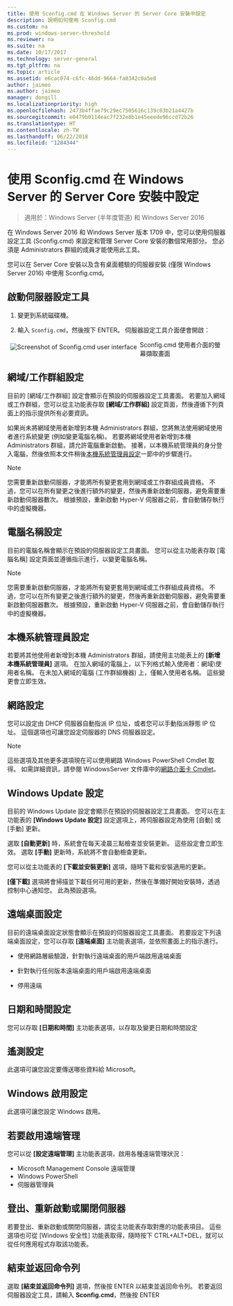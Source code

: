```yaml
---
title: 使用 Sconfig.cmd 在 Windows Server 的 Server Core 安裝中設定
description: 說明如何使用 Sconfig.cmd
ms.custom: na
ms.prod: windows-server-threshold
ms.reviewer: na
ms.suite: na
ms.date: 10/17/2017
ms.technology: server-general
ms.tgt_pltfrm: na
ms.topic: article
ms.assetid: e6cac074-c6fc-46dd-9664-fa0342c0a5e8
author: jaimeo
ms.author: jaimeo
manager: dongill
ms.localizationpriority: high
ms.openlocfilehash: 2473b4ffae79c29ec7505616c139c03b21a4427b
ms.sourcegitcommit: e0479b0114eac7f232e8b1e45eeede96ccd72b26
ms.translationtype: HT
ms.contentlocale: zh-TW
ms.lasthandoff: 06/22/2018
ms.locfileid: "1284344"
---
```

# <a name="configure-a-server-core-installation-of-windows-server-2016-or-windows-server-version-1709-with-sconfigcmd"></a>使用 Sconfig.cmd 在 Windows Server 的 Server Core 安裝中設定
> 適用於：Windows Server (半年度管道) 和 Windows Server 2016

在 Windows Server 2016 和 Windows Server 版本 1709 中，您可以使用伺服器設定工具 (Sconfig.cmd) 來設定和管理 Server Core 安裝的數個常用部分。 您必須是 Administrators 群組的成員才能使用此工具。  
  
您可以在 Server Core 安裝以及含有桌面體驗的伺服器安裝 (僅限 Windows Server 2016) 中使用 Sconfig.cmd。 
  
## <a name="start-the-server-configuration-tool"></a>啟動伺服器設定工具  
  
1.  變更到系統磁碟機。  
  
2.  輸入 `Sconfig.cmd`，然後按下 ENTER。 伺服器設定工具介面便會開啟：  
  
 <img src="mainsconfigpage.png" style='float:left; padding:.5em;' alt="Screenshot of Sconfig.cmd user interface">  
Sconfig.cmd 使用者介面的螢幕擷取畫面  
  
##  <a name="BKMK_Domainworkgroup"></a>網域/工作群組設定  
 目前的 [網域/工作群組] 設定會顯示在預設的伺服器設定工具畫面。 若要加入網域或工作群組，您可以從主功能表存取 **\[網域/工作群組\]** 設定頁面，然後遵循下列頁面上的指示提供所有必要資訊。  
  
 如果尚未將網域使用者新增到本機 Administrators 群組，您將無法使用網域使用者進行系統變更 (例如變更電腦名稱)。 若要將網域使用者新增到本機 Administrators 群組，請允許電腦重新啟動。 接著，以本機系統管理員的身分登入電腦，然後依照本文件稍後[本機系統管理員設定](assetId:///3c2f8ca4-6adc-4ebd-8daf-eb0de16c2c7d#BKMK_Localadministratorsettings)一節中的步驟進行。  
  
> [!NOTE]
>  您需要重新啟動伺服器，才能將所有變更套用到網域或工作群組成員資格。 不過，您可以在所有變更之後進行額外的變更，然後再重新啟動伺服器，避免需要重新啟動伺服器數次。 根據預設，重新啟動 Hyper-V 伺服器之前，會自動儲存執行中的虛擬機器。  
  
## <a name="computer-name-settings"></a>電腦名稱設定  
 目前的電腦名稱會顯示在預設的伺服器設定工具畫面。 您可以從主功能表存取 [電腦名稱] 設定頁面並遵循指示進行，以變更電腦名稱。  
  
> [!NOTE]
>  您需要重新啟動伺服器，才能將所有變更套用到網域或工作群組成員資格。 不過，您可以在所有變更之後進行額外的變更，然後再重新啟動伺服器，避免需要重新啟動伺服器數次。 根據預設，重新啟動 Hyper-V 伺服器之前，會自動儲存執行中的虛擬機器。  
  
##  <a name="BKMK_Localadministratorsettings"></a>本機系統管理員設定  
 若要將其他使用者新增到本機 Administrators 群組，請使用主功能表上的 **\[新增本機系統管理員\]** 選項。 在加入網域的電腦上，以下列格式輸入使用者：網域\使用者名稱。 在未加入網域的電腦 (工作群組機器) 上，僅輸入使用者名稱。 這些變更會立即生效。  
  
## <a name="network-settings"></a>網路設定  
 您可以設定由 DHCP 伺服器自動指派 IP 位址，或者您可以手動指派靜態 IP 位址。 這個選項也可讓您設定伺服器的 DNS 伺服器設定。  
  
> [!NOTE]
>  這些選項及其他更多選項現在可以使用網路 Windows PowerShell Cmdlet 取得。 如需詳細資訊，請參閱 WindowsServer 文件庫中的[網路介面卡 Cmdlet](https://technet.microsoft.com/library/jj134956.aspx)。  
  
## <a name="windows-update-settings"></a>Windows Update 設定  
 目前的 Windows Update 設定會顯示在預設的伺服器設定工具畫面。 您可以在主功能表的 **\[Windows Update 設定\]** 設定選項上，將伺服器設定為使用 \[自動\] 或 \[手動\] 更新。  
  
 選取 **\[自動更新\]** 時，系統會在每天凌晨三點檢查並安裝更新。 這些設定會立即生效。 選取 **\[手動\]** 更新時，系統將不會自動檢查更新。  
  
 您可以從主功能表的 **\[下載並安裝更新\]** 選項，隨時下載和安裝適用的更新。

 **\[僅下載\]** 選項將會掃描並下載任何可用的更新，然後在準備好開始安裝時，透過控制中心通知您。 此為預設選項。  
  
## <a name="remote-desktop-settings"></a>遠端桌面設定  
 目前的遠端桌面設定狀態會顯示在預設的伺服器設定工具畫面。 若要設定下列遠端桌面設定，您可以存取 **\[遠端桌面\]** 主功能表選項，並依照畫面上的指示進行。  
  
-   使用網路層級驗證，針對執行遠端桌面的用戶端啟用遠端桌面  
  
-   針對執行任何版本遠端桌面的用戶端啟用遠端桌面  
  
-   停用遠端  
  
## <a name="date-and-time-settings"></a>日期和時間設定  
 您可以存取 **\[日期和時間\]** 主功能表選項，以存取及變更日期和時間設定 

## <a name="telemetry-settings"></a>遙測設定
此選項可讓您設定要傳送哪些資料給 Microsoft。

## <a name="windows-activation-settings"></a>Windows 啟用設定
此選項可讓您設定 Windows 啟用。
  
## <a name="to-enable-remote-management"></a>若要啟用遠端管理  
您可以從 **\[設定遠端管理\]** 主功能表選項，啟用各種遠端管理狀況：  
  
-   Microsoft Management Console 遠端管理  
-   Windows PowerShell  
-   伺服器管理員  
  
## <a name="to-log-off-restart-or-shut-down-the-server"></a>登出、重新啟動或關閉伺服器  
 若要登出、重新啟動或關閉伺服器，請從主功能表存取對應的功能表項目。 這些選項也可從 [Windows 安全性] 功能表取得，隨時按下 CTRL+ALT+DEL，就可以從任何應用程式存取該功能表。  
  
## <a name="to-exit-to-the-command-line"></a>結束並返回命令列  
 選取 **\[結束並返回命令列\]** 選項，然後按 ENTER 以結束並返回命令列。 若要返回伺服器設定工具，請輸入 **Sconfig.cmd**，然後按 ENTER